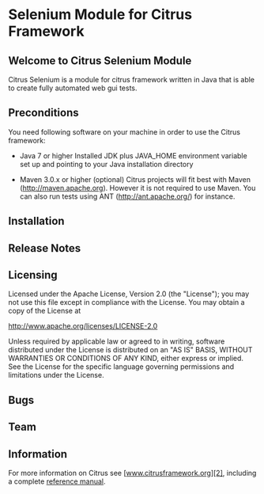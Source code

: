 Selenium Module for Citrus Framework
==============

Welcome to Citrus Selenium Module
---------

Citrus Selenium is a module for citrus framework written in Java that is able to create
fully automated web gui tests.

Preconditions
---------

You need following software on your machine in order to use the
Citrus framework:

* Java 7 or higher
Installed JDK plus JAVA_HOME environment variable set
up and pointing to your Java installation directory

* Maven 3.0.x or higher (optional)
Citrus projects will fit best with Maven (http://maven.apache.org).
However it is not required to use Maven. You can also run tests using
ANT (http://ant.apache.org/) for instance.
   
Installation
---------


Release Notes
---------


Licensing
---------
  
Licensed under the Apache License, Version 2.0 (the "License");
you may not use this file except in compliance with the License.
You may obtain a copy of the License at

  http://www.apache.org/licenses/LICENSE-2.0

Unless required by applicable law or agreed to in writing, software
distributed under the License is distributed on an "AS IS" BASIS,
WITHOUT WARRANTIES OR CONDITIONS OF ANY KIND, either express or implied.
See the License for the specific language governing permissions and
limitations under the License.


Bugs
---------

  
Team
---------


Information
---------

For more information on Citrus see [www.citrusframework.org][2], including
a complete [reference manual][3].

 [1]: http://www.citrusframework.org/images/brand_logo.png "Citrus"
 [2]: http://www.citrusframework.org
 [3]: http://www.citrusframework.org/reference/html/
